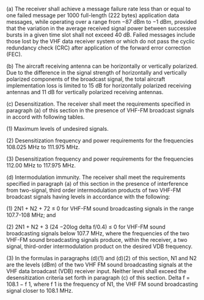 (a) The receiver shall achieve a message failure rate less than or equal to one failed message per 1000 full-length (222 bytes) application data messages, while operating over a range from −87 dBm to −1 dBm, provided that the variation in the average received signal power between successive bursts in a given time slot shall not exceed 40 dB. Failed messages include those lost by the VHF data receiver system or which do not pass the cyclic redundancy check (CRC) after application of the forward error correction (FEC).

(b) The aircraft receiving antenna can be horizontally or vertically polarized. Due to the difference in the signal strength of horizontally and vertically polarized components of the broadcast signal, the total aircraft implementation loss is limited to 15 dB for horizontally polarized receiving antennas and 11 dB for vertically polarized receiving antennas.

(c) Desensitization. The receiver shall meet the requirements specified in paragraph (a) of this section in the presence of VHF-FM broadcast signals in accord with following tables.

(1) Maximum levels of undesired signals.

(2) Desensitization frequency and power requirements for the frequencies 108.025 MHz to 111.975 MHz.

(3) Desensitization frequency and power requirements for the frequencies 112.00 MHz to 117.975 MHz.

(d) Intermodulation immunity. The receiver shall meet the requirements specified in paragraph (a) of this section in the presence of interference from two-signal, third order intermodulation products of two VHF-FM broadcast signals having levels in accordance with the following:

(1) 2N1 + N2 + 72 ≤ 0 for VHF-FM sound broadcasting signals in the range 107.7-108 MHz; and

(2) 2N1 + N2 + 3 (24 −20log delta f/0.4) ≤ 0 for VHF-FM sound broadcasting signals below 107.7 MHz, where the frequencies of the two VHF-FM sound broadcasting signals produce, within the receiver, a two signal, third-order intermodulation product on the desired VDB frequency.

(3) In the formulas in paragraphs (d)(1) and (d)(2) of this section, N1 and N2 are the levels (dBm) of the two VHF FM sound broadcasting signals at the VHF data broadcast (VDB) receiver input. Neither level shall exceed the desensitization criteria set forth in paragraph (c) of this section. Delta f = 108.1 − f
                1, where f
                1 is the frequency of N1, the VHF FM sound broadcasting signal closer to 108.1 MHz.

